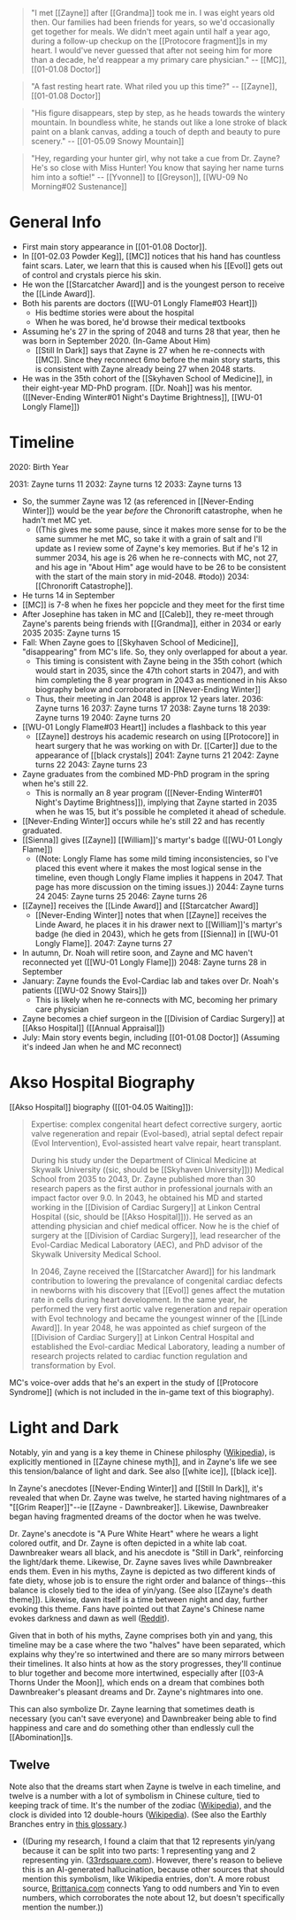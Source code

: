 
> "I met [[Zayne]] after [[Grandma]] took me in. I was eight years old then. Our families had been friends for years, so we'd occasionally get together for meals. We didn't meet again until half a year ago, during a follow-up checkup on the [[Protocore fragment]]s in my heart. I would've never guessed that after not seeing him for more than a decade, he'd reappear a my primary care physician." 
> -- [[MC]], [[01-01.08 Doctor]]

> "A fast resting heart rate. What riled you up this time?" 
> -- [[Zayne]], [[01-01.08 Doctor]]

> "His figure disappears, step by step, as he heads towards the wintery mountain. In boundless white, he stands out like a lone stroke of black paint on a blank canvas, adding a touch of depth and beauty to pure scenery."
> -- [[01-05.09 Snowy Mountain]]

> "Hey, regarding your hunter girl, why not take a cue from Dr. Zayne? He's so close with Miss Hunter! You know that saying her name turns him into a softie!"
> -- [[Yvonne]] to [[Greyson]], [[WU-09 No Morning#02 Sustenance]]

# General Info

* First main story appearance in [[01-01.08 Doctor]].
* In [[01-02.03 Powder Keg]], [[MC]] notices that his hand has countless faint scars. Later, we learn that this is caused when his [[Evol]] gets out of control and crystals pierce his skin.
* He won the [[Starcatcher Award]] and is the youngest person to receive the [[Linde Award]].
* Both his parents are doctors ([[WU-01 Longly Flame#03 Heart]])
	* His bedtime stories were about the hospital
	* When he was bored, he'd browse their medical textbooks
* Assuming he's 27 in the spring of 2048 and turns 28 that year, then he was born in September 2020. (In-Game About Him)
	* [[Still In Dark]] says that Zayne is 27 when he re-connects with [[MC]]. Since they reconnect 6mo before the main story starts, this is consistent with Zayne already being 27 when 2048 starts.
* He was in the 35th cohort of the [[Skyhaven School of Medicine]], in their eight-year MD-PhD program. [[Dr. Noah]] was his mentor. ([[Never-Ending Winter#01 Night's Daytime Brightness]], [[WU-01 Longly Flame]])

# Timeline

2020: Birth Year

2031: Zayne turns 11
2032: Zayne turns 12
2033: Zayne turns 13
* So, the summer Zayne was 12 (as referenced in [[Never-Ending Winter]]) would be the year *before* the Chronorift catastrophe, when he hadn't met MC yet.
	* ((This gives me some pause, since it makes more sense for to be the same summer he met MC, so take it with a grain of salt and I'll update as I review some of Zayne's key memories. But if he's 12 in summer 2034, his age is 26 when he re-connects with MC, not 27, and his age in "About Him" age would have to be 26 to be consistent with the start of the main story in mid-2048. #todo))
2034: [[Chronorift Catastrophe]]. 
* He turns 14 in September
* [[MC]] is 7-8 when he fixes her popcicle and they meet for the first time
* After Josephine has taken in MC and [[Caleb]], they re-meet through Zayne's parents being friends with [[Grandma]], either in 2034 or early 2035
2035: Zayne turns 15
 * Fall: When Zayne goes to [[Skyhaven School of Medicine]], "disappearing" from MC's life. So, they only overlapped for about a year.
	 * This timing is consistent with Zayne being in the 35th cohort (which would start in 2035, since the 47th cohort starts in 2047), and with him completing the 8 year program in 2043 as mentioned in his Akso biography below and corroborated in [[Never-Ending Winter]]
	 * Thus, their meeting in Jan 2048 is approx 12 years later.
2036: Zayne turns 16
2037: Zayne turns 17
2038: Zayne turns 18
2039: Zayne turns 19
2040: Zayne turns 20
* [[WU-01 Longly Flame#03 Heart]] includes a flashback to this year
	* [[Zayne]] destroys his academic research on using [[Protocore]] in heart surgery that he was working on with Dr. [[Carter]] due to the appearance of [[black crystals]]
2041: Zayne turns 21
2042: Zayne turns 22
2043: Zayne turns 23
* Zayne graduates from the combined MD-PhD program in the spring when he's still 22.
	* This is normally an 8 year program ([[Never-Ending Winter#01 Night's Daytime Brightness]]), implying that Zayne started in 2035 when he was 15, but it's possible he completed it ahead of schedule.
* [[Never-Ending Winter]] occurs while he's still 22 and has recently graduated.
* [[Sienna]] gives [[Zayne]] [[William]]'s martyr's badge ([[WU-01 Longly Flame]])
	* ((Note: Longly Flame has some mild timing inconsistencies, so I've placed this event where it makes the most logical sense in the timeline, even though Longly Flame implies it happens in 2047. That page has more discussion on the timing issues.))
2044: Zayne turns 24
2045: Zayne turns 25
2046: Zayne turns 26
* [[Zayne]] receives the [[Linde Award]] and [[Starcatcher Award]]
	* [[Never-Ending Winter]] notes that when [[Zayne]] receives the Linde Award, he places it in his drawer next to [[William]]'s martyr's badge (he died in 2043), which he gets from [[Sienna]] in [[WU-01 Longly Flame]].
2047: Zayne turns 27
* In autumn, Dr. Noah will retire soon, and Zayne and MC haven't reconnected yet ([[WU-01 Longly Flame]])
2048: Zayne turns 28 in September
* January: Zayne founds the Evol-Cardiac lab and takes over Dr. Noah's patients ([[WU-02 Snowy Stairs]])
	* This is likely when he re-connects with MC, becoming her primary care physician
* Zayne becomes a chief surgeon in the [[Division of Cardiac Surgery]] at [[Akso Hospital]] ([[Annual Appraisal]])
* July: Main story events begin, including [[01-01.08 Doctor]] (Assuming it's indeed Jan when he and MC reconnect)



# Akso Hospital Biography

[[Akso Hospital]] biography ([[01-04.05 Waiting]]):
> Expertise: complex congenital heart defect corrective surgery, aortic valve regeneration and repair (Evol-based), atrial septal defect repair (Evol Intervention), Evol-assisted heart valve repair, heart transplant.
> 
> During his study under the Department of Clinical Medicine at Skywalk University ((sic, should be [[Skyhaven University]])) Medical School from 2035 to 2043, Dr. Zayne published more than 30 research papers as the first author in professional journals with an impact factor over 9.0. In 2043, he obtained his MD and started working in the [[Division of Cardiac Surgery]] at Linkon Central Hospital ((sic, should be [[Akso Hospital]])). He served as an attending physician and chief medical officer. Now he is the chief of surgery at the [[Division of Cardiac Surgery]], lead researcher of the Evol-Cardiac Medical Laboratory (AEC), and PhD advisor of the Skywalk University Medical School.
> 
> In 2046, Zayne received the [[Starcatcher Award]] for his landmark contribution to lowering the prevalance of congenital cardiac defects in newborns with his discovery that [[Evol]] genes affect the mutation rate in cells during heart development. In the same year, he performed the very first aortic valve regeneration and repair operation with Evol technology and became the youngest winner of the [[Linde Award]]. In year 2048, he was appointed as chief surgeon of the [[Division of Cardiac Surgery]] at Linkon Central Hospital and established the Evol-cardiac Medical Laboratory, leading a number of research projects related to cardiac function regulation and transformation by Evol.

MC's voice-over adds that he's an expert in the study of [[Protocore Syndrome]] (which is not included in the in-game text of this biography).

# Light and Dark
Notably, yin and yang is a key theme in Chinese philosphy ([Wikipedia](https://en.wikipedia.org/wiki/Yin_and_yang)), is explicitly mentioned in [[Zayne chinese myth]], and in Zayne's life we see this tension/balance of light and dark. See also [[white ice]], [[black ice]].

In Zayne's anecdotes [[Never-Ending Winter]] and [[Still In Dark]], it's revealed that when Dr. Zayne was twelve, he started having nightmares of a "[[Grim Reaper]]"--ie [[Zayne - Dawnbreaker]]. Likewise, Dawnbreaker began having fragmented dreams of the doctor when he was twelve.

Dr. Zayne's anecdote is "A Pure White Heart" where he wears a light colored outfit, and Dr. Zayne is often depicted in a white lab coat. Dawnbreaker wears all black, and his anecdote is "Still in Dark", reinforcing the light/dark theme. Likewise, Dr. Zayne saves lives while Dawnbreaker ends them. Even in his myths, Zayne is depicted as two different kinds of fate diety, whose job is to ensure the right order and balance of things--this balance is closely tied to the idea of yin/yang. (See also [[Zayne's death theme]]). Likewise, dawn itself is a time between night and day, further evoking this theme. Fans have pointed out that Zayne's Chinese name evokes darkness and dawn as well ([Reddit](https://www.reddit.com/r/LoveAndDeepspace/comments/19eu6x9/comment/kjgpa4k/?utm_source=share&utm_medium=web3x&utm_name=web3xcss&utm_term=1&utm_content=share_button)).

Given that in both of his myths, Zayne comprises both yin and yang, this timeline may be a case where the two "halves" have been separated, which explains why they're so intertwined and there are so many mirrors between their timelines. It also hints at how as the story progresses, they'll continue to blur together and become more intertwined, especially after [[03-A Thorns Under the Moon]], which ends on a dream that combines both Dawnbreaker's pleasant dreams and Dr. Zayne's nightmares into one.

This can also symbolize Dr. Zayne learning that sometimes death is necessary (you can't save everyone) and Dawnbreaker being able to find happiness and care and do something other than endlessly cull the [[Abomination]]s.

## Twelve
Note also that the dreams start when Zayne is twelve in each timeline, and twelve is a number with a lot of symbolism in Chinese culture, tied to keeping track of time. It's the number of the zodiac ([Wikipedia](https://en.wikipedia.org/wiki/Earthly_Branches)), and the clock is divided into 12 double-hours ([Wikipedia](https://en.wikipedia.org/wiki/Traditional_Chinese_timekeeping#Dual-hour.2Fshi)). (See also the Earthly Branches entry in [this glossary](https://immortalmountain.wordpress.com/glossary/other-miscellaneous-terms/).)
* ((During my research, I found a claim that that 12 represents yin/yang because it can be split into two parts: 1 representing yang and 2 representing yin. ([33rdsquare.com](https://www.33rdsquare.com/is-12-a-lucky-number-in-chinese/)). However, there's reason to believe this is an AI-generated hallucination, because other sources that should mention this symbolism, like Wikipedia entries, don't. A more robust source, [Brittanica.com](https://www.britannica.com/topic/yinyang) connects Yang to odd numbers and Yin to even numbers, which corroborates the note about 12, but doesn't specifically mention the number.))


